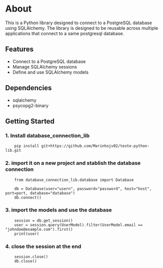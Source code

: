 About
===

This is a Python library designed to connect to a PostgreSQL database using SQLAlchemy. 
The library is designed to be reusable across multiple applications that connect to a same postgresql database.

## Features

- Connect to a PostgreSQL database
- Manage SQLAlchemy sessions
- Define and use SQLAlchemy models

## Dependencies

- sqlalchemy
- psycopg2-binary

## Getting Started

### 1. Install database_connection_lib
```
    pip install git+https://github.com/Marinhojv02/teste-python-lib.git
```

### 2. import it on a new project and stablish the database connection
```
    from database_connection_lib.database import Database
    
    db = Database(user="usern", password="password", host="host", port=port, database="database")
    db.connect()
```

### 3. import the models and use the database
```
    session = db.get_session()
    user = session.query(UserModel).filter(UserModel.email == "johndoe@example.com").first()
    print(user)
```

### 4. close the session at the end
```
    session.close()
    db.close()
```